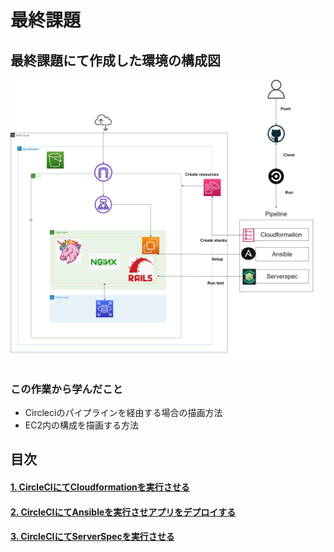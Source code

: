 # 最終課題 #
## 最終課題にて作成した環境の構成図 ##

![lecture13-15_AWSConfigurationChart](../images/lecture13-15_AWSConfigurationChart.png)

### この作業から学んだこと ###
* Circleciのパイプラインを経由する場合の描画方法
* EC2内の構成を描画する方法

## 目次 ##
#### [1. CircleCIにてCloudformationを実行させる](lecture13-15_cloudformation.md) ####
#### [2. CircleCIにてAnsibleを実行させアプリをデプロイする](lecture13-15_ansible.md) ####
#### [3. CircleCIにてServerSpecを実行させる](lecture13-15_serverspec.md) ####
